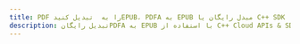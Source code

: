 ---title: PDF را به  تبدیل کنیدEPUB، PDFA به EPUB مبدل رایگان یا C++ SDKdescription: تبدیل رایگانPDFA به EPUB با استفاده از C++ Cloud APIs & SDK همچنین اسناد PDF را در Cloud ایجاد، ویرایش و رندر کنید.---